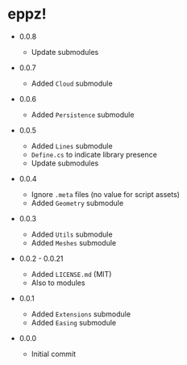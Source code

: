 # eppz!

* 0.0.8

	+ Update submodules

* 0.0.7

	+ Added `Cloud` submodule

* 0.0.6

	+ Added `Persistence` submodule

* 0.0.5

	+ Added `Lines` submodule
	+ `Define.cs` to indicate library presence
	+ Update submodules

* 0.0.4

	+ Ignore `.meta` files (no value for script assets)
	+ Added `Geometry` submodule

* 0.0.3

	+ Added `Utils` submodule
	+ Added `Meshes` submodule

* 0.0.2 - 0.0.21

	+ Added `LICENSE.md` (MIT)
	+ Also to modules

* 0.0.1

	+ Added `Extensions` submodule
	+ Added `Easing` submodule

* 0.0.0

	+ Initial commit
